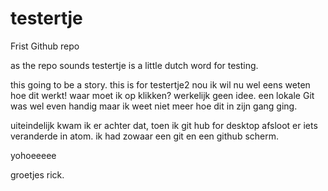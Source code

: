 # testertje
Frist Github repo

as the repo sounds testertje is a little dutch word for testing.

this going to be a story. this is for testertje2
 nou ik wil nu wel eens weten hoe dit werkt!
 waar moet ik op klikken? werkelijk geen idee. een lokale Git was wel  even handig maar ik weet niet meer hoe dit in zijn gang ging.

 uiteindelijk kwam ik er achter dat, toen ik git hub for desktop afsloot er iets veranderde in atom. ik had zowaar een git en een github scherm.

 yohoeeeee


 groetjes rick.
 
